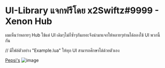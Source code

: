 # UI-Library แจกฟรีโดย x2Swiftz#9999 - Xenon Hub

ผมเห็นว่าหลายๆ Hub ใช้แต่ UI เดิมๆไม่ก็ซ้ำๆกันเยอะจึงนำมาแจกให้หลายๆท่านได้ลองใช้ UI พวกนี้กัน

// มีไฟล์ตัวอย่าง "Example.lua" ให้ทุก UI สามารถศึกษาได้ด้วยตัวเอง 

[Pepsi's](https://github.com/x2Swiftz/UI-Library/blob/main/Libraries/Pepsi%20-%20Example.lua)
![image](https://user-images.githubusercontent.com/52291809/208846518-b942ccfe-005d-4ef4-83f9-4945d76208ee.png)
